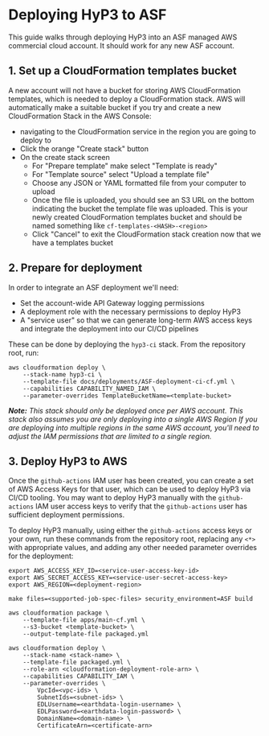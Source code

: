 # Deploying HyP3 to ASF

This guide walks through deploying HyP3 into an ASF managed AWS commercial cloud account.
It should work for any new ASF account.

## 1. Set up a CloudFormation templates bucket

A new account will not have a bucket for storing AWS CloudFormation templates,
which is needed to deploy a CloudFormation stack. AWS will automatically make a
suitable bucket if you try and create a new CloudFormation Stack in the AWS Console:
* navigating to the CloudFormation service in the region you are going to deploy to
* Click the orange "Create stack" button 
* On the create stack screen
  * For "Prepare template" make select "Template is ready"
  * For "Template source" select "Upload a template file"
  * Choose any JSON or YAML formatted file from your computer to upload
  * Once the file is uploaded, you should see an S3 URL on the bottom indicating the
    bucket the template file was uploaded. This is your newly created CloudFormation
    templates bucket and should be named something like `cf-templates-<HASH>-<region>`
  * Click "Cancel" to exit the CloudFormation stack creation now that we have a
    templates bucket


## 2.  Prepare for deployment

In order to integrate an ASF deployment we'll need:
* Set the account-wide API Gateway logging permissions
* A deployment role with the necessary permissions to deploy HyP3
* A "service user" so that we can generate long-term AWS access keys and
  integrate the deployment into our CI/CD pipelines

These can be done by deploying the `hyp3-ci` stack. From the repository root, run:

```shell
aws cloudformation deploy \
    --stack-name hyp3-ci \
    --template-file docs/deployments/ASF-deployment-ci-cf.yml \
    --capabilities CAPABILITY_NAMED_IAM \
    --parameter-overrides TemplateBucketName=<template-bucket>
```

***Note:** This stack should only be deployed once per AWS account. This stack also
assumes you are only deploying into a single AWS Region If you are deploying into
multiple regions in the same AWS account, you'll need to adjust the IAM permissions
that are limited to a single region.*

## 3. Deploy HyP3 to AWS

Once the `github-actions` IAM user has been created, you can create a set of AWS
Access Keys for that user, which can be used to deploy HyP3 via CI/CD tooling. 
You may want to deploy HyP3 manually with the `github-actions` IAM user access keys
to verify that the `github-actions` user has sufficient deployment permissions.

To deploy HyP3 manually, using either the `github-actions` access keys or your own,
run these commands from the repository root, replacing any `<*>` with appropriate
values, and adding any other needed parameter overrides for the deployment:

```shell
export AWS_ACCESS_KEY_ID=<service-user-access-key-id>
export AWS_SECRET_ACCESS_KEY=<service-user-secret-access-key>
export AWS_REGION=<deployment-region>

make files=<supported-job-spec-files> security_environment=ASF build

aws cloudformation package \
    --template-file apps/main-cf.yml \
    --s3-bucket <template-bucket> \
    --output-template-file packaged.yml

aws cloudformation deploy \
    --stack-name <stack-name> \
    --template-file packaged.yml \
    --role-arn <cloudformation-deployment-role-arn> \
    --capabilities CAPABILITY_IAM \
    --parameter-overrides \
        VpcId=<vpc-ids> \
        SubnetIds=<subnet-ids> \
        EDLUsername=<earthdata-login-username> \
        EDLPassword=<earthdata-login-password> \
        DomainName=<domain-name> \
        CertificateArn=<certificate-arn>
```
